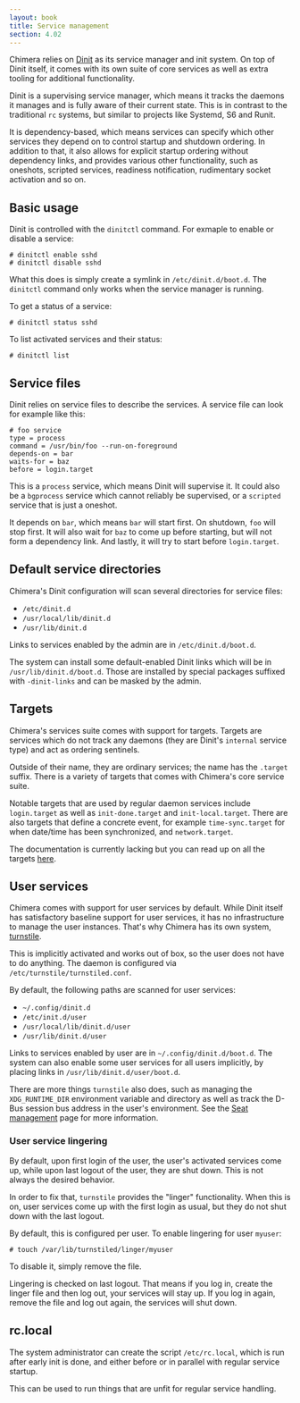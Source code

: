 ```yaml
---
layout: book
title: Service management
section: 4.02
---
```


Chimera relies on [Dinit](https://davmac.org/projects/dinit) as
its service manager and init system. On top of Dinit itself, it
comes with its own suite of core services as well as extra tooling
for additional functionality.

Dinit is a supervising service manager, which means it tracks
the daemons it manages and is fully aware of their current state.
This is in contrast to the traditional `rc` systems, but similar
to projects like Systemd, S6 and Runit.

It is dependency-based, which means services can specify which
other services they depend on to control startup and shutdown
ordering. In addition to that, it also allows for explicit startup
ordering without dependency links, and provides various other
functionality, such as oneshots, scripted services, readiness
notification, rudimentary socket activation and so on.

## Basic usage

Dinit is controlled with the `dinitctl` command. For exmaple to
enable or disable a service:

```
# dinitctl enable sshd
# dinitctl disable sshd
```

What this does is simply create a symlink in `/etc/dinit.d/boot.d`.
The `dinitctl` command only works when the service manager is running.

To get a status of a service:

```
# dinitctl status sshd
```

To list activated services and their status:

```
# dinitctl list
```

## Service files

Dinit relies on service files to describe the services. A service
file can look for example like this:

```
# foo service
type = process
command = /usr/bin/foo --run-on-foreground
depends-on = bar
waits-for = baz
before = login.target
```

This is a `process` service, which means Dinit will supervise it.
It could also be a `bgprocess` service which cannot reliably be
supervised, or a `scripted` service that is just a oneshot.

It depends on `bar`, which means `bar` will start first. On
shutdown, `foo` will stop first. It will also wait for `baz`
to come up before starting, but will not form a dependency
link. And lastly, it will try to start before `login.target`.

## Default service directories

Chimera's Dinit configuration will scan several directories for
service files:

* `/etc/dinit.d`
* `/usr/local/lib/dinit.d`
* `/usr/lib/dinit.d`

Links to services enabled by the admin are in `/etc/dinit.d/boot.d`.

The system can install some default-enabled Dinit links which will
be in `/usr/lib/dinit.d/boot.d`. Those are installed by special packages
suffixed with `-dinit-links` and can be masked by the admin.

## Targets

Chimera's services suite comes with support for targets. Targets are
services which do not track any daemons (they are Dinit's `internal`
service type) and act as ordering sentinels.

Outside of their name, they are ordinary services; the name has the `.target`
suffix. There is a variety of targets that comes with Chimera's core service
suite.

Notable targets that are used by regular daemon services include `login.target`
as well as `init-done.target` and `init-local.target`. There are also
targets that define a concrete event, for example `time-sync.target` for
when date/time has been synchronized, and `network.target`.

The documentation is currently lacking but you can read up on all the targets
[here](https://github.com/chimera-linux/dinit-chimera/blob/master/README.md).

## User services

Chimera comes with support for user services by default. While Dinit
itself has satisfactory baseline support for user services, it has no
infrastructure to manage the user instances. That's why Chimera has its
own system, [turnstile](https://github.com/chimera-linux/turnstile).

This is implicitly activated and works out of box, so the user does not
have to do anything. The daemon is configured via `/etc/turnstile/turnstiled.conf`.

By default, the following paths are scanned for user services:

* `~/.config/dinit.d`
* `/etc/init.d/user`
* `/usr/local/lib/dinit.d/user`
* `/usr/lib/dinit.d/user`

Links to services enabled by user are in `~/.config/dinit.d/boot.d`. The
system can also enable some user services for all users implicitly, by
placing links in `/usr/lib/dinit.d/user/boot.d`.

There are more things `turnstile` also does, such as managing the
`XDG_RUNTIME_DIR` environment variable and directory as well as track
the D-Bus session bus address in the user's environment. See the
[Seat management](/docs/configuration/seat) page for more information.

### User service lingering

By default, upon first login of the user, the user's activated services come
up, while upon last logout of the user, they are shut down. This is not
always the desired behavior.

In order to fix that, `turnstile` provides the "linger" functionality.
When this is on, user services come up with the first login as usual, but
they do not shut down with the last logout.

By default, this is configured per user. To enable lingering for user `myuser`:

```
# touch /var/lib/turnstiled/linger/myuser
```

To disable it, simply remove the file.

Lingering is checked on last logout. That means if you log in, create the
linger file and then log out, your services will stay up. If you log in
again, remove the file and log out again, the services will shut down.

## rc.local

The system administrator can create the script `/etc/rc.local`, which is run
after early init is done, and either before or in parallel with regular
service startup.

This can be used to run things that are unfit for regular service handling.
